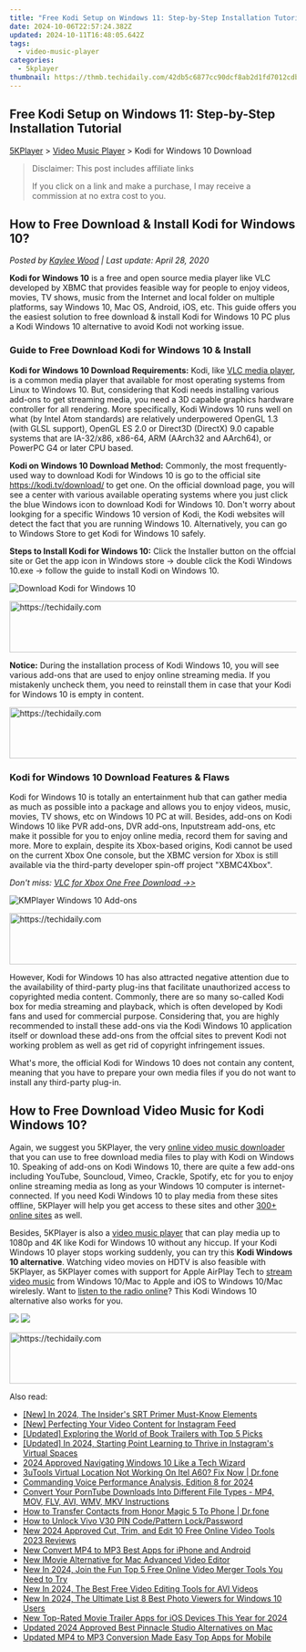 ```yaml
---
title: "Free Kodi Setup on Windows 11: Step-by-Step Installation Tutorial"
date: 2024-10-06T22:57:24.382Z
updated: 2024-10-11T16:48:05.642Z
tags:
  - video-music-player
categories:
  - 5kplayer
thumbnail: https://thmb.techidaily.com/42db5c6877cc90dcf8ab2d1fd7012cdb680249e89327096af45fe59619012883.jpg
---
```


## Free Kodi Setup on Windows 11: Step-by-Step Installation Tutorial

[5KPlayer](https://tools.techidaily.com/5kplayer/products/) \> [Video Music Player](https://tools.techidaily.com/5kplayer/video-music-player/) \> Kodi for Windows 10 Download

>  Disclaimer: This post includes affiliate links
>
>  If you click on a link and make a purchase, I may receive a commission at no extra cost to you.
>

## How to Free Download & Install Kodi for Windows 10?

 _Posted by [Kaylee Wood](https://www.quora.com/profile/Amanda-Hu-21) | Last update: April 28, 2020_

**Kodi for Windows 10** is a free and open source media player like VLC developed by XBMC that provides feasible way for people to enjoy videos, movies, TV shows, music from the Internet and local folder on multiple platforms, say Windows 10, Mac OS, Android, iOS, etc. This guide offers you the easiest solution to free download & install Kodi for Windows 10 PC plus a Kodi Windows 10 alternative to avoid Kodi not working issue.

### Guide to Free Download Kodi for Windows 10 & Install

**Kodi for Windows 10 Download Requirements:** Kodi, like [VLC media player](https://tools.techidaily.com/5kplayer/video-music-player/), is a common media player that available for most operating systems from Linux to Windows 10\. But, considering that Kodi needs installing various add-ons to get streaming media, you need a 3D capable graphics hardware controller for all rendering. More specifically, Kodi Windows 10 runs well on what (by Intel Atom standards) are relatively underpowered OpenGL 1.3 (with GLSL support), OpenGL ES 2.0 or Direct3D (DirectX) 9.0 capable systems that are IA-32/x86, x86-64, ARM (AArch32 and AArch64), or PowerPC G4 or later CPU based. 

**Kodi on Windows 10 Download Method:** Commonly, the most frequently-used way to download Kodi for Windows 10 is go to the official site https://kodi.tv/download/ to get one. On the official download page, you will see a center with various available operating systems where you just click the blue Windows icon to download Kodi for Windows 10\. Don't worry about lookging for a specific Windows 10 version of Kodi, the Kodi websites will detect the fact that you are running Windows 10\. Alternatively, you can go to Windows Store to get Kodi for Windows 10 safely.

**Steps to Install Kodi for Windows 10:** Click the Installer button on the offcial site or Get the app icon in Windows store -> double click the Kodi Windows 10.exe -> follow the guide to install Kodi on Windows 10.

![Download Kodi for Windows 10](https://www.5kplayer.com/video-music-player/img/kodi-windows10-download.jpg) 

<!-- affiliate ads begin -->
<a href="https://appsumo.8odi.net/c/5597632/2044582/7443" target="_top" id="2044582">
  <img src="//a.impactradius-go.com/display-ad/7443-2044582" border="0" alt="https://techidaily.com" width="728" height="90"/>
</a>
<img height="0" width="0" src="https://appsumo.8odi.net/i/5597632/2044582/7443" style="position:absolute;visibility:hidden;" border="0" />
<!-- affiliate ads end -->

**Notice:** During the installation process of Kodi Windows 10, you will see various add-ons that are used to enjoy online streaming media. If you mistakenly uncheck them, you need to reinstall them in case that your Kodi for Windows 10 is empty in content.

<!-- affiliate ads begin -->
<a href="https://ephamedtechinc.pxf.io/c/5597632/2136624/26400" target="_top" id="2136624">
  <img src="//a.impactradius-go.com/display-ad/26400-2136624" border="0" alt="https://techidaily.com" width="728" height="90"/>
</a>
<img height="0" width="0" src="https://ephamedtechinc.pxf.io/i/5597632/2136624/26400" style="position:absolute;visibility:hidden;" border="0" />
<!-- affiliate ads end -->

### Kodi for Windows 10 Download Features & Flaws

Kodi for Windows 10 is totally an entertainment hub that can gather media as much as possible into a package and allows you to enjoy videos, music, movies, TV shows, etc on Windows 10 PC at will. Besides, add-ons on Kodi Windows 10 like PVR add-ons, DVR add-ons, Inputstream add-ons, etc make it possible for you to enjoy online media, record them for saving and more. More to explain, despite its Xbox-based origins, Kodi cannot be used on the current Xbox One console, but the XBMC version for Xbox is still available via the third-party developer spin-off project "XBMC4Xbox".

_Don't miss: [VLC for Xbox One Free Download ->>](https://tools.techidaily.com/5kplayer/video-music-player/)_

![KMPlayer Windows 10 Add-ons](https://www.5kplayer.com/video-music-player/img/kodi-windows10-addon.jpg)

<!-- affiliate ads begin -->
<a href="https://laganoo.pxf.io/c/5597632/1484939/16446" target="_top" id="1484939">
  <img src="//a.impactradius-go.com/display-ad/16446-1484939" border="0" alt="https://techidaily.com" width="728" height="90"/>
</a>
<img height="0" width="0" src="https://laganoo.pxf.io/i/5597632/1484939/16446" style="position:absolute;visibility:hidden;" border="0" />
<!-- affiliate ads end -->

However, Kodi for Windows 10 has also attracted negative attention due to the availability of third-party plug-ins that facilitate unauthorized access to copyrighted media content. Commonly, there are so many so-called Kodi box for media streaming and playback, which is often developed by Kodi fans and used for commercial purpose. Considering that, you are highly recommended to install these add-ons via the Kodi Windows 10 application itself or download these add-ons from the offcial sites to prevent Kodi not working problem as well as get rid of copyright infringement issues.

What's more, the official Kodi for Windows 10 does not contain any content, meaning that you have to prepare your own media files if you do not want to install any third-party plug-in.

## How to Free Download Video Music for Kodi Windows 10?

Again, we suggest you 5KPlayer, the very [online video music downloader](https://tools.techidaily.com/5kplayer/youtube-download/) that you can use to free download media files to play with Kodi on Windows 10\. Speaking of add-ons on Kodi Windows 10, there are quite a few add-ons including YouTube, Souncloud, Vimeo, Crackle, Spotify, etc for you to enjoy online streaming media as long as your Windows 10 computer is internet-connected. If you need Kodi Windows 10 to play media from these sites offline, 5KPlayer will help you get access to these sites and other [300+ online sites](https://tools.techidaily.com/5kplayer/youtube-download/) as well.

Besides, 5KPlayer is also a [video music player](https://tools.techidaily.com/5kplayer/video-music-player/) that can play media up to 1080p and 4K like Kodi for Windows 10 without any hiccup. If your Kodi Windows 10 player stops working suddenly, you can try this **Kodi Windows 10 alternative**. Watching video movies on HDTV is also feasible with 5KPlayer, as 5KPlayer comes with support for Apple AirPlay Tech to [stream video music](https://tools.techidaily.com/5kplayer/airplay/) from Windows 10/Mac to Apple and iOS to Windows 10/Mac wirelesly. Want to [listen to the radio online](https://tools.techidaily.com/5kplayer/video-music-player/)? This Kodi Windows 10 alternative also works for you. 

[![](https://www.5kplayer.com/video-music-player/../button/freedownwhitewin.png)](https://tools.techidaily.com/5kplayer/products/) [![](https://www.5kplayer.com/video-music-player/../button/freedownbackmac.png)](https://tools.techidaily.com/5kplayer/products/)

<!-- affiliate ads begin -->
<a href="https://appsumo.8odi.net/c/5597632/2105874/7443" target="_top" id="2105874">
  <img src="//a.impactradius-go.com/display-ad/7443-2105874" border="0" alt="https://techidaily.com" width="728" height="90"/>
</a>
<img height="0" width="0" src="https://appsumo.8odi.net/i/5597632/2105874/7443" style="position:absolute;visibility:hidden;" border="0" />
<!-- affiliate ads end -->

<ins class="adsbygoogle"
     style="display:block"
     data-ad-format="autorelaxed"
     data-ad-client="ca-pub-7571918770474297"
     data-ad-slot="1223367746"></ins>

<ins class="adsbygoogle"
     style="display:block"
     data-ad-client="ca-pub-7571918770474297"
     data-ad-slot="8358498916"
     data-ad-format="auto"
     data-full-width-responsive="true"></ins>

<span class="atpl-alsoreadstyle">Also read:</span>
<div><ul>
<li><a href="https://fox-info.techidaily.com/new-in-2024-the-insiders-srt-primer-must-know-elements/"><u>[New] In 2024, The Insider's SRT Primer Must-Know Elements</u></a></li>
<li><a href="https://facebook-video-content.techidaily.com/new-perfecting-your-video-content-for-instagram-feed/"><u>[New] Perfecting Your Video Content for Instagram Feed</u></a></li>
<li><a href="https://some-knowledge.techidaily.com/updated-exploring-the-world-of-book-trailers-with-top-5-picks/"><u>[Updated] Exploring the World of Book Trailers with Top 5 Picks</u></a></li>
<li><a href="https://instagram-video-files.techidaily.com/updated-in-2024-starting-point-learning-to-thrive-in-instagrams-virtual-spaces/"><u>[Updated] In 2024, Starting Point Learning to Thrive in Instagram's Virtual Spaces</u></a></li>
<li><a href="https://extra-approaches.techidaily.com/2024-approved-navigating-windows-10-like-a-tech-wizard/"><u>2024 Approved Navigating Windows 10 Like a Tech Wizard</u></a></li>
<li><a href="https://location-fake.techidaily.com/3utools-virtual-location-not-working-on-itel-a60-fix-now-drfone-by-drfone-virtual-android/"><u>3uTools Virtual Location Not Working On Itel A60? Fix Now | Dr.fone</u></a></li>
<li><a href="https://screen-activity-recording.techidaily.com/commanding-voice-performance-analysis-edition-8-for-2024/"><u>Commanding Voice Performance Analysis, Edition 8 for 2024</u></a></li>
<li><a href="https://fox-zaraz.techidaily.com/convert-your-porntube-downloads-into-different-file-types-mp4-mov-flv-avi-wmv-mkv-instructions/"><u>Convert Your PornTube Downloads Into Different File Types - MP4, MOV, FLV, AVI, WMV, MKV Instructions</u></a></li>
<li><a href="https://blog-min.techidaily.com/how-to-transfer-contacts-from-honor-magic-5-to-phone-drfone-by-drfone-transfer-from-android-transfer-from-android/"><u>How to Transfer Contacts from Honor Magic 5 To Phone | Dr.fone</u></a></li>
<li><a href="https://unlock-android.techidaily.com/how-to-unlock-vivo-v30-pin-codepattern-lockpassword-by-drfone-android/"><u>How to Unlock Vivo V30 PIN Code/Pattern Lock/Password</u></a></li>
<li><a href="https://video-ai-editor.techidaily.com/new-2024-approved-cut-trim-and-edit-10-free-online-video-tools-2023-reviews/"><u>New 2024 Approved Cut, Trim, and Edit 10 Free Online Video Tools 2023 Reviews</u></a></li>
<li><a href="https://video-ai-editor.techidaily.com/new-convert-mp4-to-mp3-best-apps-for-iphone-and-android/"><u>New Convert MP4 to MP3 Best Apps for iPhone and Android</u></a></li>
<li><a href="https://video-ai-editor.techidaily.com/new-imovie-alternative-for-mac-advanced-video-editor/"><u>New IMovie Alternative for Mac Advanced Video Editor</u></a></li>
<li><a href="https://video-ai-editor.techidaily.com/new-in-2024-join-the-fun-top-5-free-online-video-merger-tools-you-need-to-try/"><u>New In 2024, Join the Fun Top 5 Free Online Video Merger Tools You Need to Try</u></a></li>
<li><a href="https://video-ai-editor.techidaily.com/new-in-2024-the-best-free-video-editing-tools-for-avi-videos/"><u>New In 2024, The Best Free Video Editing Tools for AVI Videos</u></a></li>
<li><a href="https://video-ai-editor.techidaily.com/new-in-2024-the-ultimate-list-8-best-photo-viewers-for-windows-10-users/"><u>New In 2024, The Ultimate List 8 Best Photo Viewers for Windows 10 Users</u></a></li>
<li><a href="https://video-ai-editor.techidaily.com/new-top-rated-movie-trailer-apps-for-ios-devices-this-year-for-2024/"><u>New Top-Rated Movie Trailer Apps for iOS Devices This Year for 2024</u></a></li>
<li><a href="https://video-ai-editor.techidaily.com/updated-2024-approved-best-pinnacle-studio-alternatives-on-mac/"><u>Updated 2024 Approved Best Pinnacle Studio Alternatives on Mac</u></a></li>
<li><a href="https://video-ai-editor.techidaily.com/updated-mp4-to-mp3-conversion-made-easy-top-apps-for-mobile/"><u>Updated MP4 to MP3 Conversion Made Easy Top Apps for Mobile</u></a></li>
</ul></div>

